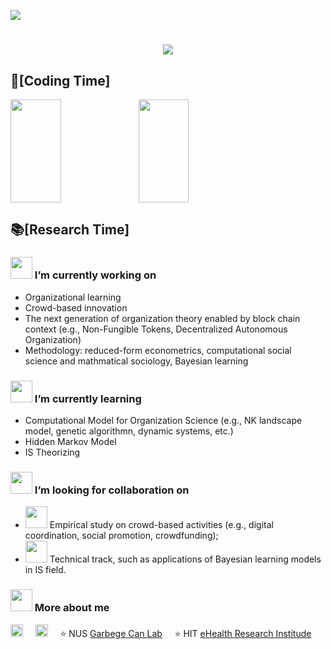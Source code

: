 <!-- visitor stats -->
  <img src="https://visitor-badge.glitch.me/badge?page_id=junyi.visitor-badge" /></div>

<h1 align="center">
    <img src="https://readme-typing-svg.herokuapp.com/?lines=print(%22Hey%2C%20There!%22)&center=true&size=27">
</h1>

## 🌠[Coding Time]
<div>
    <img height="165" width="40%" align="left" src="https://github-readme-stats.vercel.app/api?username=GrandJune&theme=calm&show_icons=true" />
    <img height="165" width="40%" src="https://github-readme-stats.vercel.app/api/top-langs/?username=GrandJune&theme=calm&langs_count=6&layout=compact" />
</div>

## 📚[Research Time]
### <img src="https://raw.githubusercontent.com/alexnaiman/alexnaiman/master/resources/PusheenCompute.gif" height="35px" /> I’m currently working on
- Organizational learning
- Crowd-based innovation
- The next generation of organization theory enabled by block chain context (e.g., Non-Fungible Tokens, Decentralized Autonomous Organization)
- Methodology: reduced-form econometrics, computational social science and mathmatical sociology, Bayesian learning
### <img src="https://raw.githubusercontent.com/alexnaiman/alexnaiman/master/resources/Confused_Dog.gif" height="35px" /> I’m currently learning
- Computational Model for Organization Science (e.g., NK landscape model, genetic algorithmn, dynamic systems, etc.)
- Hidden Markov Model
- IS Theorizing

### <img src="https://raw.githubusercontent.com/alexnaiman/alexnaiman/master/resources/cool_duck.gif" height="35px" /> I’m looking for collaboration on
- <img src="https://raw.githubusercontent.com/alexnaiman/alexnaiman/master/resources/party_parrot.gif" height="35px" /> Empirical study on crowd-based activities (e.g., digital coordination, social promotion, crowdfunding);
- <img src="https://raw.githubusercontent.com/alexnaiman/alexnaiman/master/resources/party_parrot.gif" height="35px" /> Technical track, such as applications of Bayesian learning models in IS field. 

### <img src="https://raw.githubusercontent.com/alexnaiman/alexnaiman/master/resources/bongocat.gif" height="35px" /> More about me

<a href="https://www.linkedin.com/in/junyi-li-018409105/"><img src="https://www.vectorlogo.zone/logos/linkedin/linkedin-icon.svg" width="20px" alt="linkedin"></a>
&nbsp; &nbsp;
<a href="mailto:junyi@comp.nus.edu.sg"><img src="https://www.vectorlogo.zone/logos/gmail/gmail-icon.svg" width="20px" alt="mail"></a> 
&nbsp; &nbsp;
⭐️ NUS [Garbege Can Lab](https://www.garbcan.com/team/junyi-li/)
&nbsp; &nbsp;
⭐️ HIT [eHealth Research Institude](http://ehealth.hit.edu.cn/2018/0516/c9176a208116/page.htm)
&nbsp; &nbsp;

<!-- dynamic contribution figure -->
<!-- div align="center"><img src="https://cdn.jsdelivr.net/gh/sun0225SUN/sun0225SUN/assets/github-contribution-grid-snake.svg" /></div -->
